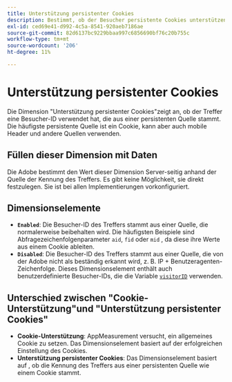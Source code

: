 ```yaml
---
title: Unterstützung persistenter Cookies
description: Bestimmt, ob der Besucher persistente Cookies unterstützen kann.
exl-id: ced69e41-d992-4c5a-8541-920aeb7186ae
source-git-commit: 82d6137bc9229bbaa997c6856690bf76c20b755c
workflow-type: tm+mt
source-wordcount: '206'
ht-degree: 11%

---
```


# Unterstützung persistenter Cookies

Die Dimension &quot;Unterstützung persistenter Cookies&quot;zeigt an, ob der Treffer eine Besucher-ID verwendet hat, die aus einer persistenten Quelle stammt. Die häufigste persistente Quelle ist ein Cookie, kann aber auch mobile Header und andere Quellen verwenden.

## Füllen dieser Dimension mit Daten

Die Adobe bestimmt den Wert dieser Dimension Server-seitig anhand der Quelle der Kennung des Treffers. Es gibt keine Möglichkeit, sie direkt festzulegen. Sie ist bei allen Implementierungen vorkonfiguriert.

## Dimensionselemente

* **`Enabled`**: Die Besucher-ID des Treffers stammt aus einer Quelle, die normalerweise beibehalten wird. Die häufigsten Beispiele sind Abfragezeichenfolgenparameter `aid`, `fid` oder `mid` , da diese ihre Werte aus einem Cookie ableiten.
* **`Disabled`**: Die Besucher-ID des Treffers stammt aus einer Quelle, die von der Adobe nicht als beständig erkannt wird, z. B. IP + Benutzeragenten-Zeichenfolge. Dieses Dimensionselement enthält auch benutzerdefinierte Besucher-IDs, die die Variable [`visitorID`](/help/implement/vars/config-vars/visitorid.md) verwenden.

## Unterschied zwischen &quot;Cookie-Unterstützung&quot;und &quot;Unterstützung persistenter Cookies&quot;

* **Cookie-Unterstützung**: AppMeasurement versucht, ein allgemeines Cookie zu setzen. Das Dimensionselement basiert auf der erfolgreichen Einstellung des Cookies.
* **Unterstützung persistenter Cookies**: Das Dimensionselement basiert auf , ob die Kennung des Treffers aus einer persistenten Quelle wie einem Cookie stammt.
